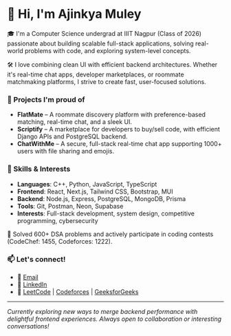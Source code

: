 # 👋 Hi, I'm Ajinkya Muley

🎓 I'm a Computer Science undergrad at IIIT Nagpur (Class of 2026) passionate about building scalable full-stack applications, solving real-world problems with code, and exploring system-level concepts.

🛠️ I love combining clean UI with efficient backend architectures. Whether it's real-time chat apps, developer marketplaces, or roommate matchmaking platforms, I strive to create fast, user-focused solutions.

### 🚀 Projects I'm proud of
- **FlatMate** – A roommate discovery platform with preference-based matching, real-time chat, and a sleek UI.
- **Scriptify** – A marketplace for developers to buy/sell code, with efficient Django APIs and PostgreSQL backend.
- **ChatWithMe** – A secure, full-stack real-time chat app supporting 1000+ users with file sharing and emojis.

### 🧠 Skills & Interests
- **Languages**: C++, Python, JavaScript, TypeScript  
- **Frontend**: React, Next.js, Tailwind CSS, Bootstrap, MUI  
- **Backend**: Node.js, Express, PostgreSQL, MongoDB, Prisma  
- **Tools**: Git, Postman, Neon, Supabase  
- **Interests**: Full-stack development, system design, competitive programming, cybersecurity

🧩 Solved 600+ DSA problems and actively participate in coding contests (CodeChef: 1455, Codeforces: 1222).

### 📫 Let's connect!
- 📧 [Email](mailto:avm121104@gmail.com)
- 💼 [LinkedIn](https://www.linkedin.com/in/ajinkya-muley-6bb205272/)
- 🧠 [LeetCode](https://leetcode.com/u/AjinkyaMuley/) | [Codeforces](https://codeforces.com/profile/AjiMuley12) | [GeeksforGeeks](https://www.geeksforgeeks.org/user/avm12heuk/)

---

*Currently exploring new ways to merge backend performance with delightful frontend experiences. Always open to collaboration or interesting conversations!*
